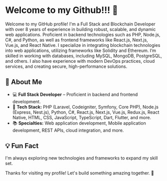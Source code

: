 # Welcome to my Github!!! 👋

Welcome to my GitHub profile! I'm a Full Stack and Blockchain Developer with over 8 years of experience in building robust, scalable, and dynamic web applications. Proficient in backend technologies such as PHP, Node.js, C#, and Python, as well as frontend frameworks like React.js, Next.js, Vue.js, and React Native. I specialize in integrating blockchain technologies into web applications, utilizing frameworks like Solidity and Ethereum. I’m skilled in working with databases, including MySQL, MongoDB, PostgreSQL, and others. I also have experience with modern DevOps practices, cloud services, and creating secure, high-performance solutions.

## 🚀 About Me
- 💻 **Full Stack Developer** – Proficient in backend and frontend development.
- 🧰 **Tech Stack:** PHP (Laravel, Codeigniter, Symfony, Core PHP), Node.js (Express, Nest.js), Python, C#, React.js, Next.js, Vue.js, Redux.js, React Native, HTML, CSS, JavaScript, TypeScript, Dart, Flutter, and more.
- 📚 **Specialties:** Web application development, Mobile application development, REST APIs, cloud integration, and more.

## 💡 Fun Fact
I'm always exploring new technologies and frameworks to expand my skill set.

Thanks for visiting my profile! Let's build something amazing together. 🚀

